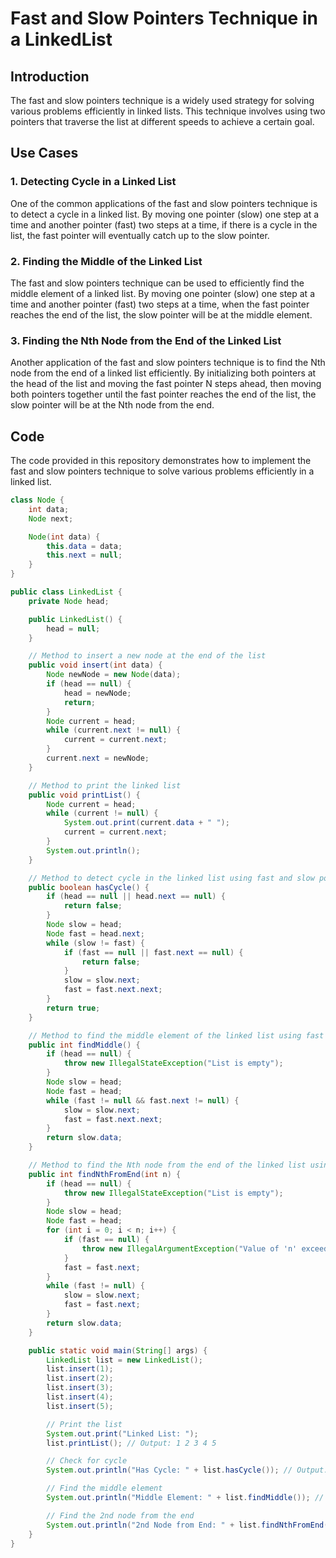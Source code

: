 # Fast and Slow Pointers Technique in a LinkedList

## Introduction

The fast and slow pointers technique is a widely used strategy for solving various problems efficiently in linked lists. This technique involves using two pointers that traverse the list at different speeds to achieve a certain goal.

## Use Cases

### 1. Detecting Cycle in a Linked List

One of the common applications of the fast and slow pointers technique is to detect a cycle in a linked list. By moving one pointer (slow) one step at a time and another pointer (fast) two steps at a time, if there is a cycle in the list, the fast pointer will eventually catch up to the slow pointer.

### 2. Finding the Middle of the Linked List

The fast and slow pointers technique can be used to efficiently find the middle element of a linked list. By moving one pointer (slow) one step at a time and another pointer (fast) two steps at a time, when the fast pointer reaches the end of the list, the slow pointer will be at the middle element.

### 3. Finding the Nth Node from the End of the Linked List

Another application of the fast and slow pointers technique is to find the Nth node from the end of a linked list efficiently. By initializing both pointers at the head of the list and moving the fast pointer N steps ahead, then moving both pointers together until the fast pointer reaches the end of the list, the slow pointer will be at the Nth node from the end.

## Code

The code provided in this repository demonstrates how to implement the fast and slow pointers technique to solve various problems efficiently in a linked list.

```java
class Node {
    int data;
    Node next;

    Node(int data) {
        this.data = data;
        this.next = null;
    }
}

public class LinkedList {
    private Node head;

    public LinkedList() {
        head = null;
    }

    // Method to insert a new node at the end of the list
    public void insert(int data) {
        Node newNode = new Node(data);
        if (head == null) {
            head = newNode;
            return;
        }
        Node current = head;
        while (current.next != null) {
            current = current.next;
        }
        current.next = newNode;
    }

    // Method to print the linked list
    public void printList() {
        Node current = head;
        while (current != null) {
            System.out.print(current.data + " ");
            current = current.next;
        }
        System.out.println();
    }

    // Method to detect cycle in the linked list using fast and slow pointers
    public boolean hasCycle() {
        if (head == null || head.next == null) {
            return false;
        }
        Node slow = head;
        Node fast = head.next;
        while (slow != fast) {
            if (fast == null || fast.next == null) {
                return false;
            }
            slow = slow.next;
            fast = fast.next.next;
        }
        return true;
    }

    // Method to find the middle element of the linked list using fast and slow pointers
    public int findMiddle() {
        if (head == null) {
            throw new IllegalStateException("List is empty");
        }
        Node slow = head;
        Node fast = head;
        while (fast != null && fast.next != null) {
            slow = slow.next;
            fast = fast.next.next;
        }
        return slow.data;
    }

    // Method to find the Nth node from the end of the linked list using fast and slow pointers
    public int findNthFromEnd(int n) {
        if (head == null) {
            throw new IllegalStateException("List is empty");
        }
        Node slow = head;
        Node fast = head;
        for (int i = 0; i < n; i++) {
            if (fast == null) {
                throw new IllegalArgumentException("Value of 'n' exceeds the length of the list");
            }
            fast = fast.next;
        }
        while (fast != null) {
            slow = slow.next;
            fast = fast.next;
        }
        return slow.data;
    }

    public static void main(String[] args) {
        LinkedList list = new LinkedList();
        list.insert(1);
        list.insert(2);
        list.insert(3);
        list.insert(4);
        list.insert(5);

        // Print the list
        System.out.print("Linked List: ");
        list.printList(); // Output: 1 2 3 4 5

        // Check for cycle
        System.out.println("Has Cycle: " + list.hasCycle()); // Output: Has Cycle: false

        // Find the middle element
        System.out.println("Middle Element: " + list.findMiddle()); // Output: Middle Element: 3

        // Find the 2nd node from the end
        System.out.println("2nd Node from End: " + list.findNthFromEnd(2)); // Output: 2nd Node from End: 4
    }
}

```



